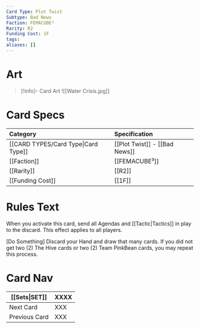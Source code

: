 ```yaml
---
Card Type: Plot Twist
Subtype: Bad News
Faction: FEMACUBE³
Rarity: R2
Funding Cost: 1F
tags: 
aliases: []
---
```

# Art

> [!info]- Card Art
> ![[Water Crisis.jpg]]

# Card Specs

| Category | Specification| 
| :--- | :--- |
| [[CARD TYPES/Card Type\|Card Type]] | [[Plot Twist]] - [[Bad News]] |  
| [[Faction]] | [[FEMACUBE³]] |  
| [[Rarity]] | [[R2]] |  
| [[Funding Cost]] | [[1F]] |  

# Rules Text  

When you activate this card, send all Agendas and [[Tactic|Tactics]] in play to the discard. This effect applies to all players.  

[Do Something] 
Discard your Hand and draw that many cards.
If you did not get two (2) The Hive cards or two (2) Team PinkBean cards, you may repeat this process.

# Card Nav

| [[Sets\|SET]]           | XXXX |
| ------------- | ------------------------------ |
| Next Card     | XXX |
| Previous Card | XXX |


